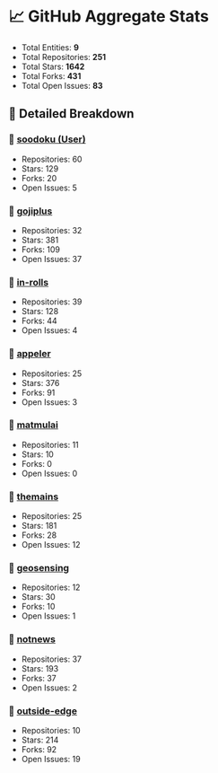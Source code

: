 # 📈 GitHub Aggregate Stats

- Total Entities: **9**
- Total Repositories: **251**
- Total Stars: **1642**
- Total Forks: **431**
- Total Open Issues: **83**

## 🚀 Detailed Breakdown

### 🏢 [soodoku (User)](https://github.com/soodoku)
- Repositories: 60
- Stars: 129
- Forks: 20
- Open Issues: 5

### 🏢 [gojiplus](https://github.com/gojiplus)
- Repositories: 32
- Stars: 381
- Forks: 109
- Open Issues: 37

### 🏢 [in-rolls](https://github.com/in-rolls)
- Repositories: 39
- Stars: 128
- Forks: 44
- Open Issues: 4

### 🏢 [appeler](https://github.com/appeler)
- Repositories: 25
- Stars: 376
- Forks: 91
- Open Issues: 3

### 🏢 [matmulai](https://github.com/matmulai)
- Repositories: 11
- Stars: 10
- Forks: 0
- Open Issues: 0

### 🏢 [themains](https://github.com/themains)
- Repositories: 25
- Stars: 181
- Forks: 28
- Open Issues: 12

### 🏢 [geosensing](https://github.com/geosensing)
- Repositories: 12
- Stars: 30
- Forks: 10
- Open Issues: 1

### 🏢 [notnews](https://github.com/notnews)
- Repositories: 37
- Stars: 193
- Forks: 37
- Open Issues: 2

### 🏢 [outside-edge](https://github.com/outside-edge)
- Repositories: 10
- Stars: 214
- Forks: 92
- Open Issues: 19

